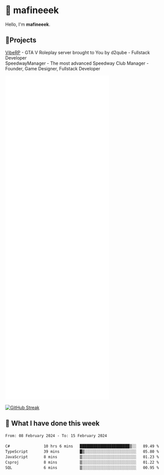 # 👋 mafineeek
Hello, I'm **mafineeek**.

## 📝Projects

[VibeRP](https://v-rp.pl) - GTA V Roleplay server brought to You by d2qube - Fullstack Developer<br/>
SpeedwayManager - The most advanced Speedway Club Manager - Founder, Game Designer, Fullstack Developer


![](./github-metrics.svg)

[![GitHub Streak](https://streak-stats.demolab.com/?user=mafineeek)](https://git.io/streak-stats)

## 📰 What I have done this week
<!--START_SECTION:waka-->

```txt
From: 08 February 2024 - To: 15 February 2024

C#               10 hrs 6 mins   ██████████████████████▒░░   89.49 %
TypeScript       39 mins         █▒░░░░░░░░░░░░░░░░░░░░░░░   05.80 %
JavaScript       8 mins          ▒░░░░░░░░░░░░░░░░░░░░░░░░   01.23 %
Csproj           8 mins          ▒░░░░░░░░░░░░░░░░░░░░░░░░   01.22 %
SQL              6 mins          ▒░░░░░░░░░░░░░░░░░░░░░░░░   00.95 %
```

<!--END_SECTION:waka-->
